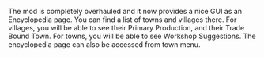 The mod is completely overhauled and it now provides a nice GUI as an Encyclopedia page. You can find a list of towns and villages there. For villages, you will be able to see their Primary Production, and their Trade Bound Town. For towns, you will be able to see Workshop Suggestions. The encyclopedia page can also be accessed from town menu.
